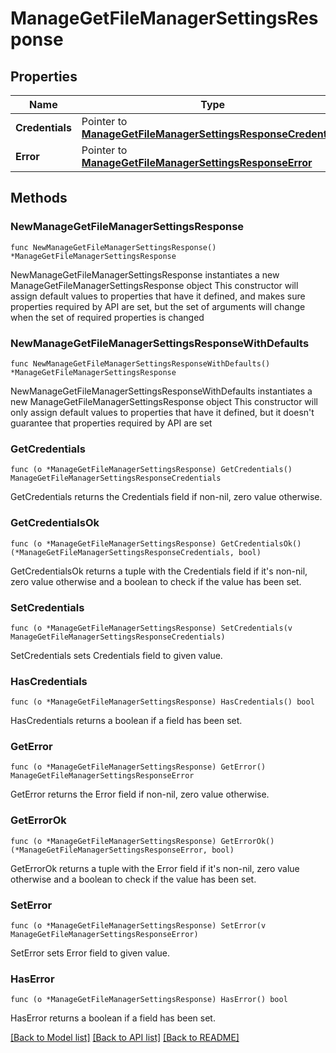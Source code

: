 # ManageGetFileManagerSettingsResponse

## Properties

Name | Type | Description | Notes
------------ | ------------- | ------------- | -------------
**Credentials** | Pointer to [**ManageGetFileManagerSettingsResponseCredentials**](ManageGetFileManagerSettingsResponseCredentials.md) |  | [optional] 
**Error** | Pointer to [**ManageGetFileManagerSettingsResponseError**](ManageGetFileManagerSettingsResponseError.md) |  | [optional] 

## Methods

### NewManageGetFileManagerSettingsResponse

`func NewManageGetFileManagerSettingsResponse() *ManageGetFileManagerSettingsResponse`

NewManageGetFileManagerSettingsResponse instantiates a new ManageGetFileManagerSettingsResponse object
This constructor will assign default values to properties that have it defined,
and makes sure properties required by API are set, but the set of arguments
will change when the set of required properties is changed

### NewManageGetFileManagerSettingsResponseWithDefaults

`func NewManageGetFileManagerSettingsResponseWithDefaults() *ManageGetFileManagerSettingsResponse`

NewManageGetFileManagerSettingsResponseWithDefaults instantiates a new ManageGetFileManagerSettingsResponse object
This constructor will only assign default values to properties that have it defined,
but it doesn't guarantee that properties required by API are set

### GetCredentials

`func (o *ManageGetFileManagerSettingsResponse) GetCredentials() ManageGetFileManagerSettingsResponseCredentials`

GetCredentials returns the Credentials field if non-nil, zero value otherwise.

### GetCredentialsOk

`func (o *ManageGetFileManagerSettingsResponse) GetCredentialsOk() (*ManageGetFileManagerSettingsResponseCredentials, bool)`

GetCredentialsOk returns a tuple with the Credentials field if it's non-nil, zero value otherwise
and a boolean to check if the value has been set.

### SetCredentials

`func (o *ManageGetFileManagerSettingsResponse) SetCredentials(v ManageGetFileManagerSettingsResponseCredentials)`

SetCredentials sets Credentials field to given value.

### HasCredentials

`func (o *ManageGetFileManagerSettingsResponse) HasCredentials() bool`

HasCredentials returns a boolean if a field has been set.

### GetError

`func (o *ManageGetFileManagerSettingsResponse) GetError() ManageGetFileManagerSettingsResponseError`

GetError returns the Error field if non-nil, zero value otherwise.

### GetErrorOk

`func (o *ManageGetFileManagerSettingsResponse) GetErrorOk() (*ManageGetFileManagerSettingsResponseError, bool)`

GetErrorOk returns a tuple with the Error field if it's non-nil, zero value otherwise
and a boolean to check if the value has been set.

### SetError

`func (o *ManageGetFileManagerSettingsResponse) SetError(v ManageGetFileManagerSettingsResponseError)`

SetError sets Error field to given value.

### HasError

`func (o *ManageGetFileManagerSettingsResponse) HasError() bool`

HasError returns a boolean if a field has been set.


[[Back to Model list]](../README.md#documentation-for-models) [[Back to API list]](../README.md#documentation-for-api-endpoints) [[Back to README]](../README.md)


